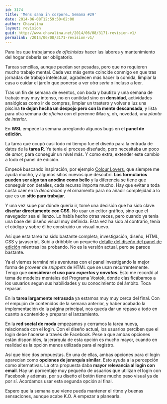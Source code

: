 ```yaml
---
id: 3174
title: 'Mens sana in corpore… Semana #29'
date: 2014-06-08T12:59:50+02:00
author: Chavalina
layout: revision
guid: http://www.chavalina.net/2014/06/08/3171-revision-v1/
permalink: /2014/06/08/3171-revision-v1/
---
```

Para los que trabajamos _de oficinistas_ hacer las labores y mantenimiento del hogar debería ser obligatorio.



Tareas sencillas, aunque puedan ser pesadas, pero que no requieren mucho trabajo mental. Cada vez más gente coincide conmigo en que tras jornadas de trabajo intelectual, agradecen más hacer la comida, limpiar la casa o cuidar el jardín que ponerse a ver _otra serie_ o incluso a leer.

Tras un fin de semana de eventos, con boda y bautizo y una semana de trabajo muy muy intenso, no en cantidad sino en **densidad**, actividades analógicas como ir de compras, limpiar un trastero y volver a luz una piscina **te dejan hecha un despojo pero con la mente descansada**, y lista para otra semana de _oficina_ con el perenne iMac y, oh, novedad, una _planta de interior_.

En **WSL** empecé la semana arreglando algunos bugs en el **panel de edición**. 

La tarea que ocupó casi todo mi tiempo fue el diseño para la entrada de datos de la **tarea R**. Ya tenía el proceso diseñado, pero necesitaba un poco de _amor_, para conseguir un nivel más. Y como extra, extender este cambio a todo el panel de edición.

Empecé buscando inspiración, por ejemplo [Colour Lovers](http://www.colourlovers.com/), que siempre me ayuda mucho, y algunos sitios nuevos que descubrí. **Los formularios pueden ser algo tan anodino como bello** y la diferencia se tiene que conseguir con detalles, cada recurso importa mucho. Hay que evitar a toda costa caer en la _decoración_ y el ornamento para no añadir complejidad a lo que es un **sitio para trabajar**.

Y una vez supe por dónde quería ir, tomé una decisión que ha sido clave: **diseñar directamente con CSS**. No usar un editor gráfico, sino que el navegador sea el lienzo. Lo había hecho otras veces, pero cuando ya tenía una base del diseño visual muy definida. Esta vez ha sido al contrario, tenía el código y sobre él he construido un visual nuevo. 

Así que esta tarea ha sido bastante completa, investigación, diseño, HTML, CSS y javascript. Subí a dribbble un pequeño [detalle del diseño del panel de edición](https://dribbble.com/shots/1582805-Intranet-Ui-Rebound) mientras iba probando. No es la versión actual, pero se parece bastante.

Ya el viernes terminé mis aventuras con el panel investigando la mejor forma de proveer de _snippets_ de HTML que se usan recurrentemente. Tengo que **considerar el uso para _expertos_ y _novatos_**. Esto me recordó al tema de modelos mentales del Programa Vostok, donde clasificábamos a los usuarios segun sus habilidades y su conocimiento del ámbito. Toca repasar.

En la **tarea largamente retrasada** ya estamos muy muy cerca del final. Con el empujón de contenidos de la semana anterior, y haber acabado la implementación de la página principal, nos queda dar un repaso a todo en cuanto a contenido y preparar el lanzamiento.

En la **red social de moda** empezamos y cerramos la tarea nueva, relacionada con el login. Con el diseño actual, los usuarios perciben que el login debe hacerse a través de Facebook. Pese a que ambas opciones están disponibles, la jerarquía de esta opción es mucho mayor, cuando en realidad es la opción menos utilizada para el registro.

Así que hice dos propuestas. En una de ellas, ambas opciones para el login aparecían como **opciones de jerarquía similar**. Esto ayuda a la percepción como alternativas. La otra propuesta daba **mayor relevancia al login con email**. Hay un porcentaje muy pequeño de usuarios que utilizan el login con Facebook y además, por su diseño el botón tiene mucho peso visual ya de por sí. Acordamos usar esta segunda opción al final.

Espero que la semana que viene pueda mantener el ritmo y buenas sensaciones, aunque acabe K.O. A empezar a planearla.